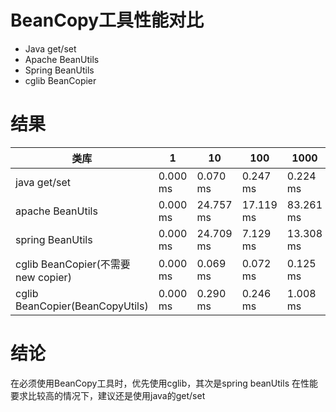 # BeanCopy工具性能对比
- Java get/set
- Apache BeanUtils
- Spring BeanUtils
- cglib BeanCopier

# 结果
| 类库 | 1 | 10 | 100 | 1000 | 10000 | 100000 | 1000000 |
| --- | --- | --- | --- | --- | --- | --- | --- |
| java get/set | 0.000 ms | 0.070 ms | 0.247 ms | 0.224 ms | 0.520 ms | 5.083 ms | 59.377 ms | 
| apache BeanUtils | 0.000 ms | 24.757 ms | 17.119 ms | 83.261 ms | 324.445 ms | 3286.659 ms | 35469.126 ms | 
| spring BeanUtils | 0.000 ms | 24.709 ms | 7.129 ms | 13.308 ms | 21.944 ms | 258.051 ms | 2360.481 ms | 
| cglib BeanCopier(不需要new copier) | 0.000 ms | 0.069 ms | 0.072 ms | 0.125 ms | 0.576 ms | 6.545 ms | 56.318 ms | 
| cglib BeanCopier(BeanCopyUtils) | 0.000 ms | 0.290 ms | 0.246 ms | 1.008 ms | 2.991 ms | 30.855 ms | 303.033 ms | 

# 结论
在必须使用BeanCopy工具时，优先使用cglib，其次是spring beanUtils
在性能要求比较高的情况下，建议还是使用java的get/set